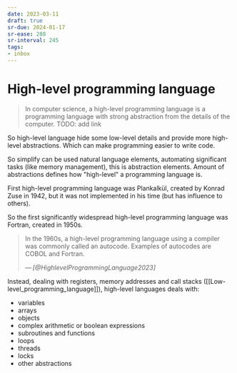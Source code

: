 ```yaml
---
date: 2023-03-11
draft: true
sr-due: 2024-01-17
sr-ease: 288
sr-interval: 245
tags:
- inbox
---
```


# High-level programming language

> In computer science, a high-level programming language is a programming
> language with strong abstraction from the details of the computer.
TODO: add link

So high-level language hide some low-level details and provide more high-level
abstractions. Which can make programming easier to write code.

So simplify can be used natural language elements, automating significant tasks
(like memory management), this is abstraction elements. Amount of abstractions
defines how "high-level" a programming language is.

First high-level programming language was Plankalkül, created by Konrad Zuse in
1942, but it was not implemented in his time (but has influence to others).

So the first significantly widespread high-level programming language was
Fortran, created in 1950s.

> In the 1960s, a high-level programming language using a compiler was commonly
> called an autocode. Examples of autocodes are COBOL and Fortran.
>
> — <cite>[@HighlevelProgrammingLanguage2023]</cite>

Instead, dealing with registers, memory addresses and call stacks
([[Low-level_programming_language]]), high-level languages deals with:

- variables
- arrays
- objects
- complex arithmetic or boolean expressions
- subroutines and functions
- loops
- threads
- locks
- other abstractions